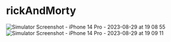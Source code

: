 # rickAndMorty
![Simulator Screenshot - iPhone 14 Pro - 2023-08-29 at 19 08 55](https://github.com/Puvlik/rickAndMorty/assets/38539905/c7a2e081-dcdf-480e-ac27-80450bc0d69a)
![Simulator Screenshot - iPhone 14 Pro - 2023-08-29 at 19 09 11](https://github.com/Puvlik/rickAndMorty/assets/38539905/2a409eea-e93c-47fb-ac94-dd9d9eeeb325)
